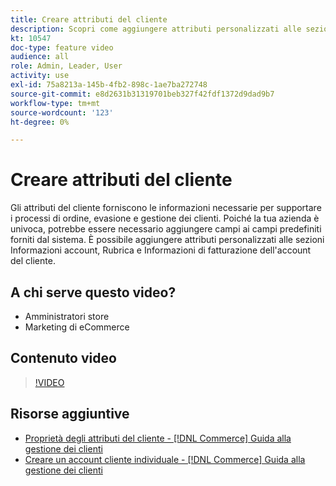 ```yaml
---
title: Creare attributi del cliente
description: Scopri come aggiungere attributi personalizzati alle sezioni Informazioni account, Rubrica e Informazioni di fatturazione dell’account di un cliente.
kt: 10547
doc-type: feature video
audience: all
role: Admin, Leader, User
activity: use
exl-id: 75a8213a-145b-4fb2-898c-1ae7ba272748
source-git-commit: e8d2631b31319701beb327f42fdf1372d9dad9b7
workflow-type: tm+mt
source-wordcount: '123'
ht-degree: 0%

---
```


# Creare attributi del cliente

Gli attributi del cliente forniscono le informazioni necessarie per supportare i processi di ordine, evasione e gestione dei clienti. Poiché la tua azienda è univoca, potrebbe essere necessario aggiungere campi ai campi predefiniti forniti dal sistema. È possibile aggiungere attributi personalizzati alle sezioni Informazioni account, Rubrica e Informazioni di fatturazione dell&#39;account del cliente.

## A chi serve questo video?

- Amministratori store
- Marketing di eCommerce

## Contenuto video

>[!VIDEO](https://video.tv.adobe.com/v/343661?quality=12&learn=on)

## Risorse aggiuntive

- [Proprietà degli attributi del cliente - [!DNL Commerce] Guida alla gestione dei clienti](https://experienceleague.adobe.com/docs/commerce-admin/customers/customer-accounts/attributes/attribute-properties.html)
- [Creare un account cliente individuale - [!DNL Commerce] Guida alla gestione dei clienti](https://experienceleague.adobe.com/docs/commerce-admin/customers/customer-accounts/account-create.html)
